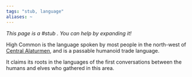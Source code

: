 ```yaml
---
tags: "stub, language"
aliases: ~
---
```


*This page is a #stub . You can help by expanding it!*

High Common is the language spoken by most people in the north-west of [Central Alaturmen](..\..\..\Inner\Alaturmen\Places\Central%20Alaturmen.md), and is a passable humanoid trade language.

It claims its roots in the languages of the first conversations between the humans and elves who gathered in this area.
